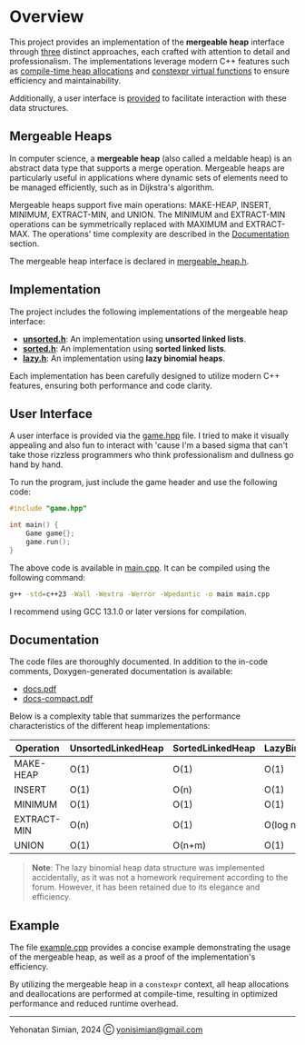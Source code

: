 # Overview

This project provides an implementation of the **mergeable heap** interface through [three](#implementation) distinct approaches, each crafted with attention to detail and professionalism. The implementations leverage modern C++ features such as [compile-time heap allocations](http://wg21.link/P0784R1) and [constexpr virtual functions](https://wg21.link/P1064) to ensure efficiency and maintainability.

Additionally, a user interface is [provided](#user-interface) to facilitate interaction with these data structures.

## Mergeable Heaps

In computer science, a **mergeable heap** (also called a meldable heap) is an abstract data type that supports a merge operation. Mergeable heaps are particularly useful in applications where dynamic sets of elements need to be managed efficiently, such as in Dijkstra's algorithm.

Mergeable heaps support five main operations: MAKE-HEAP, INSERT, MINIMUM, EXTRACT-MIN, and UNION. The MINIMUM and EXTRACT-MIN operations can be symmetrically replaced with MAXIMUM and EXTRACT-MAX. The operations' time complexity are described in the [Documentation](#documentation) section.

The mergeable heap interface is declared in [mergeable_heap.h](https://github.com/yonisimian/mergeable-heap/blob/main/mergeable_heap.h).

## Implementation

The project includes the following implementations of the mergeable heap interface:

- [**unsorted.h**](https://github.com/yonisimian/mergeable-heap/blob/main/unsorted.h): An implementation using **unsorted linked lists**.
- [**sorted.h**](https://github.com/yonisimian/mergeable-heap/blob/main/sorted.h): An implementation using **sorted linked lists**.
- [**lazy.h**](https://github.com/yonisimian/mergeable-heap/blob/main/lazy.h): An implementation using **lazy binomial heaps**.

Each implementation has been carefully designed to utilize modern C++ features, ensuring both performance and code clarity.

## User Interface

A user interface is provided via the [game.hpp](https://github.com/yonisimian/mergeable-heap/blob/main/game.hpp) file. I tried to make it visually appealing and also fun to interact with 'cause I'm a based sigma that can't take those rizzless programmers who think professionalism and dullness go hand by hand.

To run the program, just include the game header and use the following code:

```cpp
#include "game.hpp"

int main() {
    Game game{};
    game.run();
}
```

The above code is available in [main.cpp](https://github.com/yonisimian/mergeable-heap/blob/main/main.cpp). It can be compiled using the following command:

```sh
g++ -std=c++23 -Wall -Wextra -Werror -Wpedantic -o main main.cpp
```

I recommend using GCC 13.1.0 or later versions for compilation.


## Documentation

The code files are thoroughly documented. In addition to the in-code comments, Doxygen-generated documentation is available:

- [docs.pdf](https://github.com/yonisimian/mergeable-heap/blob/main/docs.pdf)
- [docs-compact.pdf](https://github.com/yonisimian/mergeable-heap/blob/main/docs-compact.pdf)

Below is a complexity table that summarizes the performance characteristics of the different heap implementations:

|  Operation  | UnsortedLinkedHeap | SortedLinkedHeap |  LazyBinomialHeap  |
|-------------|--------------------|------------------|--------------------|
|  MAKE-HEAP  |        O(1)        |       O(1)       |        O(1)        |
|   INSERT    |        O(1)        |       O(n)       |        O(1)        |
|   MINIMUM   |        O(1)        |       O(1)       |        O(1)        |
| EXTRACT-MIN |        O(n)        |       O(1)       | O(log n) amortized |
|    UNION    |        O(1)        |      O(n+m)      |        O(1)        |

> **Note**: The lazy binomial heap data structure was implemented accidentally, as it was not a homework requirement according to the forum. However, it has been retained due to its elegance and efficiency.

## Example

The file [example.cpp](https://github.com/yonisimian/mergeable-heap/blob/main/example.cpp) provides a concise example demonstrating the usage of the mergeable heap, as well as a proof of the implementation's efficiency.

By utilizing the mergeable heap in a `constexpr` context, all heap allocations and deallocations are performed at compile-time, resulting in optimized performance and reduced runtime overhead.

---

Yehonatan Simian, 2024 Ⓒ <yonisimian@gmail.com>
